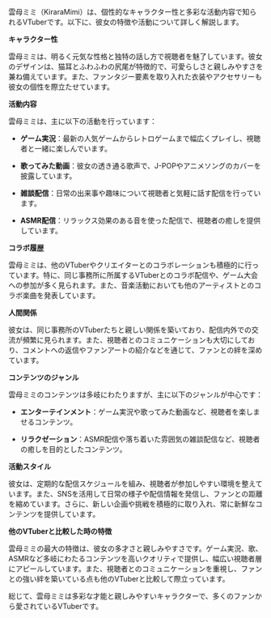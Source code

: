 雲母ミミ（KiraraMimi）は、個性的なキャラクター性と多彩な活動内容で知られるVTuberです。以下に、彼女の特徴や活動について詳しく解説します。

**キャラクター性**

雲母ミミは、明るく元気な性格と独特の話し方で視聴者を魅了しています。彼女のデザインは、猫耳とふわふわの尻尾が特徴的で、可愛らしさと親しみやすさを兼ね備えています。また、ファンタジー要素を取り入れた衣装やアクセサリーも彼女の個性を際立たせています。

**活動内容**

雲母ミミは、主に以下の活動を行っています：

- **ゲーム実況**：最新の人気ゲームからレトロゲームまで幅広くプレイし、視聴者と一緒に楽しんでいます。

- **歌ってみた動画**：彼女の透き通る歌声で、J-POPやアニメソングのカバーを披露しています。

- **雑談配信**：日常の出来事や趣味について視聴者と気軽に話す配信を行っています。

- **ASMR配信**：リラックス効果のある音を使った配信で、視聴者の癒しを提供しています。

**コラボ履歴**

雲母ミミは、他のVTuberやクリエイターとのコラボレーションも積極的に行っています。特に、同じ事務所に所属するVTuberとのコラボ配信や、ゲーム大会への参加が多く見られます。また、音楽活動においても他のアーティストとのコラボ楽曲を発表しています。

**人間関係**

彼女は、同じ事務所のVTuberたちと親しい関係を築いており、配信内外での交流が頻繁に見られます。また、視聴者とのコミュニケーションも大切にしており、コメントへの返信やファンアートの紹介などを通じて、ファンとの絆を深めています。

**コンテンツのジャンル**

雲母ミミのコンテンツは多岐にわたりますが、主に以下のジャンルが中心です：

- **エンターテインメント**：ゲーム実況や歌ってみた動画など、視聴者を楽しませるコンテンツ。

- **リラクゼーション**：ASMR配信や落ち着いた雰囲気の雑談配信など、視聴者の癒しを目的としたコンテンツ。

**活動スタイル**

彼女は、定期的な配信スケジュールを組み、視聴者が参加しやすい環境を整えています。また、SNSを活用して日常の様子や配信情報を発信し、ファンとの距離を縮めています。さらに、新しい企画や挑戦を積極的に取り入れ、常に新鮮なコンテンツを提供しています。

**他のVTuberと比較した時の特徴**

雲母ミミの最大の特徴は、彼女の多才さと親しみやすさです。ゲーム実況、歌、ASMRなど多岐にわたるコンテンツを高いクオリティで提供し、幅広い視聴者層にアピールしています。また、視聴者とのコミュニケーションを重視し、ファンとの強い絆を築いている点も他のVTuberと比較して際立っています。

総じて、雲母ミミは多彩な才能と親しみやすいキャラクターで、多くのファンから愛されているVTuberです。 
